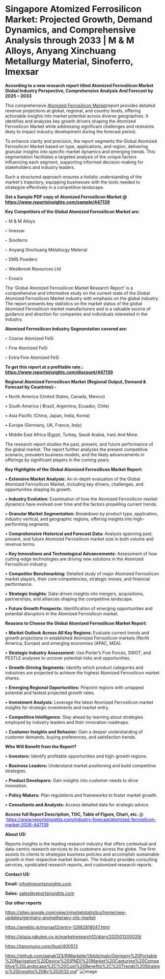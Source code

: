 # Singapore Atomized Ferrosilicon Market: Projected Growth, Demand Dynamics, and Comprehensive Analysis through 2033 | M & M Alloys, Anyang Xinchuang Metallurgy Material, Sinoferro, Imexsar

<strong>According to a new research report titled Atomized Ferrosilicon Market Global Industry Perspective, Comprehensive Analysis And Forecast by 2025 – 2033</strong>

This comprehensive <a href=https://www.reportsinsights.com/sample/447139>Atomized Ferrosilicon Market</a>report provides detailed revenue projections at global, regional, and country levels, offering actionable insights into market potential across diverse geographies. It identifies and analyzes key growth drivers shaping the Atomized Ferrosilicon Market while addressing significant challenges and restraints likely to impact industry development during the forecast period.

To enhance clarity and precision, the report segments the Global Atomized Ferrosilicon Market based on type, applications, and region, delivering granular insights into specific market dynamics and emerging trends. This segmentation facilitates a targeted analysis of the unique factors influencing each segment, supporting informed decision-making for stakeholders and industry leaders.

Such a structured approach ensures a holistic understanding of the market's trajectory, equipping businesses with the tools needed to strategize effectively in a competitive landscape.

<strong>Get a Sample PDF copy of Atomized Ferrosilicon Market </strong><strong>@<a href=https://www.reportsinsights.com/sample/447139 style=color:#0000ff;> https://www.reportsinsights.com/sample/447139</a></strong></font>

<strong>Key Competitors of the Global Atomized Ferrosilicon Market are:</strong>

‣ M & M Alloys

‣ Imexsar

‣ Sinoferro

‣ Anyang Xinchuang Metallurgy Material

‣ DMS Powders

‣ Westbrook Resources Ltd

‣ Exxaro

The ‘Global Atomized Ferrosilicon Market Research Report’ is a comprehensive and informative study on the current state of the Global Atomized Ferrosilicon Market industry with emphasis on the global industry. The report presents key statistics on the market status of the global Atomized Ferrosilicon market manufacturers and is a valuable source of guidance and direction for companies and individuals interested in the industry.

<strong>Atomized Ferrosilicon Industry Segmentation covered are:</strong>

‣ Coarse Atomized FeSi

‣ Fine Atomized FeSi

‣ Extra Fine Atomized FeSi

<strong>To get this report at a profitable rate.: <a href=https://www.reportsinsights.com/discount/447139 style=color:#0000ff;>https://www.reportsinsights.com/discount/447139</a></strong></font>

<strong>Regional Atomized Ferrosilicon Market (Regional Output, Demand &amp; Forecast by Countries):-</strong>

• North America (United States, Canada, Mexico)

• South America ( Brazil, Argentina, Ecuador, Chile)

• Asia Pacific (China, Japan, India, Korea)

• Europe (Germany, UK, France, Italy)

• Middle East Africa (Egypt, Turkey, Saudi Arabia, Iran) And More.

The research report studies the past, present, and future performance of the global market. The report further analyzes the present competitive scenario, prevalent business models, and the likely advancements in offerings by significant players in the coming years.

<strong>Key Highlights of the Global Atomized Ferrosilicon Market Report:</strong>

• <strong>Extensive Market Analysis:</strong> An in-depth evaluation of the Global Atomized Ferrosilicon Market, including key drivers, challenges, and opportunities shaping its growth.

• <strong>Industry Evolution:</strong> Examination of how the Atomized Ferrosilicon market dynamics have evolved over time and the factors propelling current trends.

• <strong>Granular Market Segmentation:</strong> Breakdown by product type, application, industry vertical, and geographic regions, offering insights into high-performing segments.

• <strong>Comprehensive Historical and Forecast Data:</strong> Analysis spanning past, present, and future Atomized Ferrosilicon market size in both volume and revenue terms.

• <strong>Key Innovations and Technological Advancements:</strong> Assessment of how cutting-edge technologies are driving new solutions in the Atomized Ferrosilicon industry.

• <strong>Competitor Benchmarking:</strong> Detailed study of major Atomized Ferrosilicon market players, their core competencies, strategic moves, and financial performance.

• <strong>Strategic Insights:</strong> Data-driven insights into mergers, acquisitions, partnerships, and alliances shaping the competitive landscape.

• <strong>Future Growth Prospects:</strong> Identification of emerging opportunities and potential disruptors in the Atomized Ferrosilicon market.

<strong>Reasons to Choose the Global Atomized Ferrosilicon Market Report:</strong>

• <strong>Market Outlook Across All Key Regions:</strong> Evaluate current trends and growth projections in established Atomized Ferrosilicon markets (North America, Europe) and emerging economies (APAC, MEA).

• <strong>Strategic Industry Assessment:</strong> Use Porter’s Five Forces, SWOT, and PESTLE analyses to uncover potential risks and opportunities.

• <strong>Growth-Driving Segments:</strong> Identify which product categories and industries are projected to achieve the highest Atomized Ferrosilicon market shares.

• <strong>Emerging Regional Opportunities:</strong> Pinpoint regions with untapped potential and fastest projected growth rates.

• <strong>Investment Analysis:</strong> Leverage the latest Atomized Ferrosilicon market insights for strategic investments and market entry.

• <strong>Competitive Intelligence:</strong> Stay ahead by learning about strategies employed by industry leaders and their innovation roadmaps.

• <strong>Customer Insights and Behavior:</strong> Gain a deeper understanding of customer demands, buying preferences, and satisfaction trends.

<strong>Who Will Benefit from the Report?</strong>

• <strong>Investors:</strong> Identify profitable opportunities and high-growth regions.

• <strong>Business Leaders:</strong> Understand market positioning and build competitive strategies.

• <strong>Product Developers:</strong> Gain insights into customer needs to drive innovation.

• <strong>Policy Makers:</strong> Plan regulations and frameworks to foster market growth.

• <strong>Consultants and Analysts:</strong> Access detailed data for strategic advice.
</ul>
<strong>Access full Report Description, TOC, Table of Figure, Chart, etc. </strong>@  <a href=https://www.reportsinsights.com/industry-forecast/atomized-ferrosilicon-market-2026-447139 style=color:#0000ff;>https://www.reportsinsights.com/industry-forecast/atomized-ferrosilicon-market-2026-447139</a></font>

<strong><strong>About US</strong>:</strong>

Reports Insights is the leading research industry that offers contextual and data-centric research services to its customers across the globe. The firm assists its clients to strategize business policies and accomplish sustainable growth in their respective market domain. The industry provides consulting services, syndicated research reports, and customized research reports.

<strong>Contact US:</strong>

<p class=""""><b>Email:</b> <a href=mailto:info@reportsinsights.com>info@reportsinsights.com</a></p>
<p class=""""><b>Sales:</b> <a href=mailto:sales@reportsinsights.com>sales@reportsinsights.com</a></p>

<strong>Our other reports</strong>

<a href=https://sites.google.com/view/rimarketstatistics/home/new-updates/germany-aromatherapy-oils-market>https://sites.google.com/view/rimarketstatistics/home/new-updates/germany-aromatherapy-oils-market</a>

<a href=https://ameblo.jp/monaa12/entry-12882818047.html>https://ameblo.jp/monaa12/entry-12882818047.html</a>

<a href=https://plaza.rakuten.co.jp/marketresearch12/diary/202501200029/>https://plaza.rakuten.co.jp/marketresearch12/diary/202501200029/</a>

<a href=https://tanomuno.com/illust/400513>https://tanomuno.com/illust/400513</a>

<a href=https://github.com/aanak123/RIMarketer1/blob/main/Germany%20Portable%20Navigation%20Device%20(PND)%20Market%20Capturing%20Competitive%20Landscape%2C%20Cost%20Benefits%2C%20Trends%20Strategic%20Insights%20By%202032.md>https://github.com/aanak123/RIMarketer1/blob/main/Germany%20Portable%20Navigation%20Device%20(PND)%20Market%20Capturing%20Competitive%20Landscape%2C%20Cost%20Benefits%2C%20Trends%20Strategic%20Insights%20By%202032.md</a>"
![image](https://github.com/user-attachments/assets/ec2fa896-2958-4377-aa0d-c499a8aab97b)
